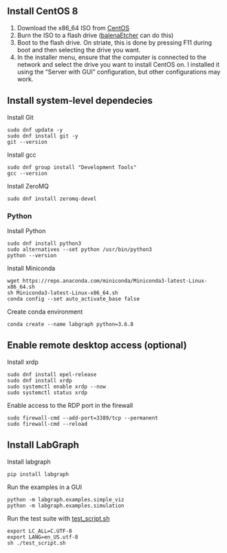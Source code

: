 ## Install CentOS 8
1. Download the x86_64 ISO from [CentOS](https://www.centos.org/download/)
1. Burn the ISO to a flash drive ([balenaEtcher](https://www.balena.io/etcher/?ref=etcher_footer) can do this)
1. Boot to the flash drive. On striate, this is done by pressing F11 during boot and then selecting the drive you want.
1. In the installer menu, ensure that the computer is connected to the network and select the drive you want to install CentOS on. I installed it using the “Server with GUI” configuration, but other configurations may work.

## Install system-level dependecies
Install Git
```
sudo dnf update -y
sudo dnf install git -y
git --version
```
Install gcc
```
sudo dnf group install "Development Tools"
gcc --version
```
Install ZeroMQ
```
sudo dnf install zeromq-devel
```
### Python
Install Python
```
sudo dnf install python3
sudo alternatives --set python /usr/bin/python3
python --version
```
Install Miniconda
```
wget https://repo.anaconda.com/miniconda/Miniconda3-latest-Linux-x86_64.sh
sh Miniconda3-latest-Linux-x86_64.sh 
conda config --set auto_activate_base false
```
Create conda environment
```
conda create --name labgraph python=3.6.8
```
## Enable remote desktop access (optional)
Install xrdp
```
sudo dnf install epel-release
sudo dnf install xrdp
sudo systemctl enable xrdp --now
sudo systemctl status xrdp
```
Enable access to the RDP port in the firewall
```
sudo firewall-cmd --add-port=3389/tcp --permanent
sudo firewall-cmd --reload
```

## Install LabGraph
Install labgraph
```
pip install labgraph
```
Run the examples in a GUI
```
python -m labgraph.examples.simple_viz
python -m labgraph.examples.simulation
```
Run the test suite with [test_script.sh](https://github.com/facebookresearch/labgraph/blob/master/test_script.sh)
```
export LC_ALL=C.UTF-8
export LANG=en_US.utf-8
sh ./test_script.sh
```

